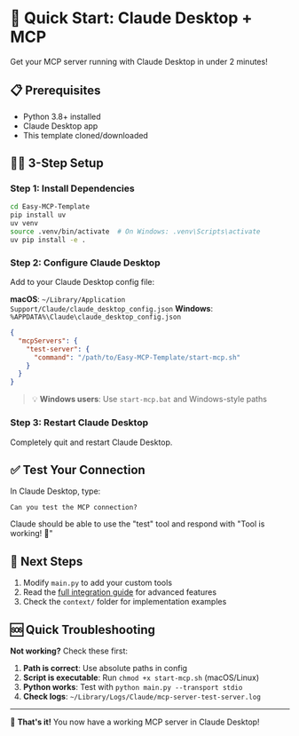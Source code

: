 # 🚀 Quick Start: Claude Desktop + MCP

Get your MCP server running with Claude Desktop in under 2 minutes!

## 📋 Prerequisites

- Python 3.8+ installed
- Claude Desktop app
- This template cloned/downloaded

## 🏃‍♂️ 3-Step Setup

### Step 1: Install Dependencies

```bash
cd Easy-MCP-Template
pip install uv
uv venv
source .venv/bin/activate  # On Windows: .venv\Scripts\activate
uv pip install -e .
```

### Step 2: Configure Claude Desktop

Add to your Claude Desktop config file:

**macOS**: `~/Library/Application Support/Claude/claude_desktop_config.json`
**Windows**: `%APPDATA%\Claude\claude_desktop_config.json`

```json
{
  "mcpServers": {
    "test-server": {
      "command": "/path/to/Easy-MCP-Template/start-mcp.sh"
    }
  }
}
```

> 💡 **Windows users**: Use `start-mcp.bat` and Windows-style paths

### Step 3: Restart Claude Desktop

Completely quit and restart Claude Desktop.

## ✅ Test Your Connection

In Claude Desktop, type:
```
Can you test the MCP connection?
```

Claude should be able to use the "test" tool and respond with "Tool is working! 🎉"

## 🎯 Next Steps

1. Modify `main.py` to add your custom tools
2. Read the [full integration guide](./CLAUDE_DESKTOP_GUIDE.md) for advanced features
3. Check the `context/` folder for implementation examples

## 🆘 Quick Troubleshooting

**Not working?** Check these first:

1. **Path is correct**: Use absolute paths in config
2. **Script is executable**: Run `chmod +x start-mcp.sh` (macOS/Linux)
3. **Python works**: Test with `python main.py --transport stdio`
4. **Check logs**: `~/Library/Logs/Claude/mcp-server-test-server.log`

---

🎉 **That's it!** You now have a working MCP server in Claude Desktop!